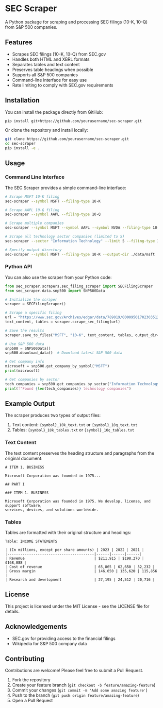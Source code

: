 # SEC Scraper

A Python package for scraping and processing SEC filings (10-K, 10-Q) from S&P 500 companies.

## Features

- Scrapes SEC filings (10-K, 10-Q) from SEC.gov
- Handles both HTML and XBRL formats
- Separates tables and text content
- Preserves table headings when possible
- Supports all S&P 500 companies
- Command-line interface for easy use
- Rate limiting to comply with SEC.gov requirements

## Installation

You can install the package directly from GitHub:

```bash
pip install git+https://github.com/yourusername/sec-scraper.git
```

Or clone the repository and install locally:

```bash
git clone https://github.com/yourusername/sec-scraper.git
cd sec-scraper
pip install -e .
```

## Usage

### Command Line Interface

The SEC Scraper provides a simple command-line interface:

```bash
# Scrape MSFT 10-K filing
sec-scraper --symbol MSFT --filing-type 10-K

# Scrape AAPL 10-Q filing
sec-scraper --symbol AAPL --filing-type 10-Q

# Scrape multiple companies
sec-scraper --symbol MSFT --symbol AAPL --symbol NVDA --filing-type 10-K

# Scrape all technology sector companies (limited to 5)
sec-scraper --sector "Information Technology" --limit 5 --filing-type 10-K

# Specify output directory
sec-scraper --symbol MSFT --filing-type 10-K --output-dir ./data/msft
```

### Python API

You can also use the scraper from your Python code:

```python
from sec_scraper.scrapers.sec_filing_scraper import SECFilingScraper
from sec_scraper.data.snp500 import SNP500Data

# Initialize the scraper
scraper = SECFilingScraper()

# Scrape a specific filing
url = "https://www.sec.gov/Archives/edgar/data/789019/000095017023035122/msft-20230630.htm"
text_content, tables = scraper.scrape_sec_filing(url)

# Save the results
scraper.save_to_files("MSFT", "10-K", text_content, tables, output_dir="./data")

# Use S&P 500 data
snp500 = SNP500Data()
snp500.download_data()  # Download latest S&P 500 data

# Get company info
microsoft = snp500.get_company_by_symbol("MSFT")
print(microsoft)

# Get companies by sector
tech_companies = snp500.get_companies_by_sector("Information Technology")
print(f"Found {len(tech_companies)} technology companies")
```

## Example Output

The scraper produces two types of output files:

1. Text content: `{symbol}_10k_text.txt` or `{symbol}_10q_text.txt`
2. Tables: `{symbol}_10k_tables.txt` or `{symbol}_10q_tables.txt`

### Text Content

The text content preserves the heading structure and paragraphs from the original document:

```
# ITEM 1. BUSINESS
  
Microsoft Corporation was founded in 1975...

## PART I

### ITEM 1. BUSINESS

Microsoft Corporation was founded in 1975. We develop, license, and support software, 
services, devices, and solutions worldwide.
```

### Tables

Tables are formatted with their original structure and headings:

```
Table: INCOME STATEMENTS

| (In millions, except per share amounts) | 2023 | 2022 | 2021 |
|----------------------------------------|------|------|------|
| Revenue                                | $211,915 | $198,270 | $168,088 |
| Cost of revenue                        | 65,865 | 62,650 | 52,232 |
| Gross margin                           | 146,050 | 135,620 | 115,856 |
| Research and development               | 27,195 | 24,512 | 20,716 |
```

## License

This project is licensed under the MIT License - see the LICENSE file for details.

## Acknowledgements

- SEC.gov for providing access to the financial filings
- Wikipedia for S&P 500 company data

## Contributing

Contributions are welcome! Please feel free to submit a Pull Request.

1. Fork the repository
2. Create your feature branch (`git checkout -b feature/amazing-feature`)
3. Commit your changes (`git commit -m 'Add some amazing feature'`)
4. Push to the branch (`git push origin feature/amazing-feature`)
5. Open a Pull Request 